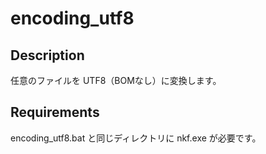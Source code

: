 # encoding_utf8  

## Description  

任意のファイルを UTF8（BOMなし）に変換します。

## Requirements  

encoding_utf8.bat と同じディレクトリに nkf.exe が必要です。

